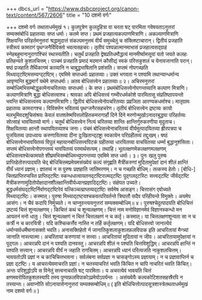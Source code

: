 +++
dbcs_url = "https://www.dsbcproject.org/canon-text/content/567/2606"
title = "10 दशमो वर्गः"

+++
दशमो वर्गः
तथाताधर्ममुखं
१। कुलपुत्रेण कुलदुहित्रा वा चरता षट् पारमिता गवेषयताऽनुत्तरां सम्यक्संबोधिं प्रहातव्याः सप्त धर्माः। कतमे सप्त। प्रथमं प्रजहात्यकल्पाणमित्राणि। अकल्याणमित्राणि शिक्षयन्ति परिहर्तमनुत्तरां श्रद्धामुदात्तं संकल्पमनुत्तमं वीर्यं समुच्चेतुं च संक्लिष्टाचारान्। द्वितीयं प्रजहाति स्त्रीरूपं कामरागं पृथग्जनैर्विविक्तो भवत्यसहचरः। तृतीयं पश्यन्नात्मानमाभासं प्रजहात्यसद्ग्राहं स्नेहबहुमानानुरागांश्चिरं स्थास्यतीति। चतुर्थं प्रजहाति द्वेषप्रतिधमौद्धत्यं मानमीर्ष्वामसूयां यतो जयते कलहः प्रतिहन्यते कुशलचित्तम्। पञ्चमं प्रजहाति प्रमादं मदमानं कौसीद्यं स्वकं परित्तकुशलं च येनावजानाति परान्। षष्ठं प्रजहाति तैर्थिकागमं काव्यानि न चाबुद्धभाषितानि प्रशंसति। सप्तमं नोपगच्छति मिथ्याद्टष्टिमसम्यग्द्टष्टिम्। एवमिमे सप्तधर्माः प्रहातव्याः। उक्तं भगवता न पश्यामि तथान्यान्धर्मान्य आवृण्वन्ति बुद्धमार्गं यथेमे सप्तधर्माः। अतव बोधिसत्त्वेन प्रहातव्याः॥
२। अचिरमनुत्तरां सम्बोधिमभिसम्बोद्धुकामेनाचरितव्याः सप्तधर्माः। के सप्त। प्रथमंबोधिसत्त्वेनोपगन्तव्यानि कल्पाण मित्राणि। कल्पाणमित्राणि बुद्धा बोधिसत्त्वाश्च। श्रावका अपि बोधिसत्त्वं गम्भीरधर्मकोशे पारमितासु संप्रतिष्ठापयन्तो भवन्ति बोधिसत्त्वस्य कल्पाणमित्राणि। द्वितीयं बोधिसत्त्वेनोपचरितव्याः प्रव्रजिता आरण्यकधर्माश्च। मातृग्रामः प्रहातव्यः कामरागश्च। विविक्त्तेन भवितव्यं पृथग्जनैरसहचरेण। तृतीयं बोधिसत्त्वेन द्रष्टव्यः कायो मलभूमिवदशुचिसंश्रयः केवलं वातश्लेष्मपित्तलोहितकमरागार्हो दिने दिने मरणोन्मुखोऽनादरबुद्ध्या परिहर्तव्यः सोत्साहं भावयितव्यो मार्गः। चतुर्थं बोधिसत्त्वेन नित्यं चरितव्या शान्तिः क्षान्तिर्गुरुकरणीया मृदुताच। शिक्षयितव्याः क्षान्तौ स्थापयितव्याश्च जनाः। पंचमं बोधिसत्त्वेनाचरितव्यं वीर्यमुत्पादयितव्या ह्रीरपत्रपा च पूजयितव्य उपाध्यायः करुणायितव्या दीना दुःखितान्द्टष्ट्रा स्वकायेन परिग्रहीतव्यं तद्दुःखम्। षष्ठं बोधिसत्त्वेनभावयितव्यं विपुलं महायानबोधिसत्त्वपिटकं ग्रहीतव्या धारयितव्या वाचयितव्या धर्म्मा बुद्धानुशंसिताः। सप्तमं बोधिसत्त्वेनोपगन्तव्यं भावयितव्यं परमार्थसत्यम्। तथाहि। भूतलक्षणमेकलक्षणमलक्षणम्  बोधिसत्त्वश्चेत्कामयते शीघ्रमभिसम्बोधिमभ्युपगन्तव्या एवमिमे सप्त धर्माः।
३। पुनः खलु पुरुषः प्राप्तिहेतोरुत्पादयति चेद् बोधिचित्तमप्रमेयमसंख्येयं कल्पं संगृह्णति मैत्रींकरुणां मुदितामुपेक्षां दानं शीलं क्षान्तिं वीर्यं ध्यानं प्रज्ञाम्। ज्ञातव्यं न स पुरुषः प्रज्ञहाति जातिमरणम्। न च गच्छति बोधिम्। तत्कस्य हेतोः। [बोधि-] चित्तप्राप्तिरप्यस्ति प्राप्तिद्टष्टिः स्कन्धधात्वायतनद्टष्टिरात्मद्टष्टिः पुद्गलद्टस्टिः सत्त्वद्टष्टि जीर्वद्टष्टि मैत्रीकरुणामुदितोपोक्षादानशीलक्षान्तिवीर्यध्यानप्रज्ञादिद्टष्टिः। संक्षेपत उच्यते। बुद्धधर्मसंघद्टष्टिर्निर्वाणद्टष्टिरेवं यत्किञ्चत्प्राप्तव्यद्टष्टिः सर्वमेष आसङ्ग। चित्तासंग एवोच्यते मिथ्याद्टष्टिः। कस्मात्। पुरुषा मिथ्याद्टष्टयश्चकवत्परिवर्तन्ते त्रिघातौ सदैव परिहीयन्ते विमुक्तेः। अयमेप आसंगः। न चैवं कदापि निर्मुच्यते। न चाप्नुवन्त्ययनुत्तरां सम्यक्सम्बोधिम्॥
४। पुरुषश्चेदुत्पादयति बोधिचित्तं द्रष्टव्यं चित्तं शून्यलक्षणम्। किचित्तं कथं च शून्यलक्षणम्। चित्तं नाम मनोविज्ञानमेवं विज्ञानस्कन्धो मन आयतनं मनो धातुः। चित्तं शून्यलक्षणं न चित्तं चित्तलक्षणं न च कर्तृ। कस्मात्। या चित्तलक्षणशून्यता सा न च कर्त्री न च कारयित्री। यदि कश्चित्कर्त्तैव नास्ति न तर्हि कर्तृलक्षणम्। यदि बोधिसत्त्वो जानात्येवं धर्मान्सर्वधर्मेष्वनासक्तो भवति। अनासक्तिहेतो र्न जानातिकुशलाकुशलफ़लविपाक इति आचरितायां मैन्त्र्यां जानाति नास्त्यात्मा। अचरितायां करुणायां न सत्त्वाः। आचरितायां मुदितायां न जीवः। आचरितायामुपेक्षायां न पुद्गलः। आचरन्नपि दानं न पश्यति दानवस्तु। आचरन्नपि शीलं न पश्यति चित्तविशुद्धिम्। आचरन्नपि क्षान्तिं न पश्यति सत्त्वान्। आचरन्नपि वीर्यं न जहाति रागचितम्। आचरन्नपि ध्यानं परित्यजति नाकुशलचित्तम्। भावयतोऽपि प्रज्ञां न च काचिचित्तभावना। सर्वलंबना सर्वप्रज्ञा न चासङ्गोऽस्य प्रज्ञायाम्। न च प्रज्ञावाप्तिर्न च प्रज्ञा द्टष्टिः। य आचरत्येवमाचरति प्रज्ञां। न चतस्याचरितं भवति किंचित न चापि नाचरितं भवति किंचित्। अन्तः परिशुद्धोऽपि स विनेतुं सत्त्वनाचरति षट् पारमिताः। य अचरत्येवं भावयति चित्तं क्षणमवरोपितकुशलस्यापि तस्य पुण्यफ़लविपाकोऽप्रमेयोऽपर्यन्तः । असंख्येयैः कल्पकोटिशतसहस्रैरपि न तस्यान्तः। अवाप्नोति सोऽनायासेनानुत्तरां सम्यक्सम्बोधिम्॥
( इति बोधिचित्तोत्पादसूत्रशास्त्रेतथताधर्ममुखं नाम दशमो वर्गः॥ )
